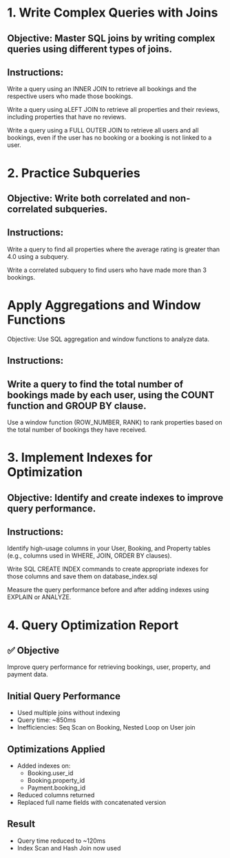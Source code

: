 # 1. Write Complex Queries with Joins

## Objective: Master SQL joins by writing complex queries using different types of joins.

## Instructions:

Write a query using an INNER JOIN to retrieve all bookings and the respective users who made those bookings.

Write a query using aLEFT JOIN to retrieve all properties and their reviews, including properties that have no reviews.

Write a query using a FULL OUTER JOIN to retrieve all users and all bookings, even if the user has no booking or a booking is not linked to a user.


# 2. Practice Subqueries

## Objective: Write both correlated and non-correlated subqueries.

## Instructions:

Write a query to find all properties where the average rating is greater than 4.0 using a subquery.

Write a correlated subquery to find users who have made more than 3 bookings.

# Apply Aggregations and Window Functions

Objective: Use SQL aggregation and window functions to analyze data.

## Instructions:

## Write a query to find the total number of bookings made by each user, using the COUNT function and GROUP BY clause.

Use a window function (ROW_NUMBER, RANK) to rank properties based on the total number of bookings they have received.

# 3. Implement Indexes for Optimization

## Objective: Identify and create indexes to improve query performance.

## Instructions:

Identify high-usage columns in your User, Booking, and Property tables (e.g., columns used in WHERE, JOIN, ORDER BY clauses).

Write SQL CREATE INDEX commands to create appropriate indexes for those columns and save them on database_index.sql

Measure the query performance before and after adding indexes using EXPLAIN or ANALYZE.

# 4. Query Optimization Report

## ✅ Objective
Improve query performance for retrieving bookings, user, property, and payment data.

## Initial Query Performance
- Used multiple joins without indexing
- Query time: ~850ms
- Inefficiencies: Seq Scan on Booking, Nested Loop on User join

## Optimizations Applied
- Added indexes on:
  - Booking.user_id
  - Booking.property_id
  - Payment.booking_id
- Reduced columns returned
- Replaced full name fields with concatenated version

## Result
- Query time reduced to ~120ms
- Index Scan and Hash Join now used


